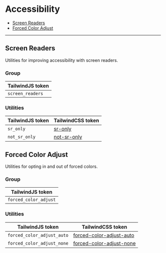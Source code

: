 
# Accessibility

- [Screen Readers](#screen-readers)
- [Forced Color Adjust](#forced-color-adjust)
-----

## Screen Readers

Utilities for improving accessibility with screen readers.

### Group

| TailwindJS token |
| ----- |
| `screen_readers` |

### Utilities

| TailwindJS token | TailwindCSS token |
| ----- | ----- |
| `sr_only` | [sr-only](https://tailwindcss.com/docs/screen-readers) |
| `not_sr_only` | [not-sr-only](https://tailwindcss.com/docs/screen-readers) |
## Forced Color Adjust

Utilities for opting in and out of forced colors.

### Group

| TailwindJS token |
| ----- |
| `forced_color_adjust` |

### Utilities

| TailwindJS token | TailwindCSS token |
| ----- | ----- |
| `forced_color_adjust_auto` | [forced-color-adjust-auto](https://tailwindcss.com/docs/forced-color-adjust) |
| `forced_color_adjust_none` | [forced-color-adjust-none](https://tailwindcss.com/docs/forced-color-adjust) |
